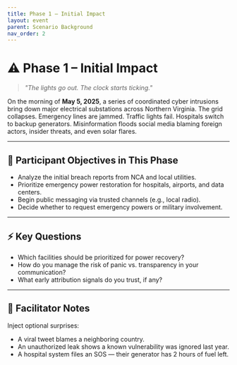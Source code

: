 ```yaml
---
title: Phase 1 – Initial Impact
layout: event
parent: Scenario Background
nav_order: 2
---
```


# ⚠️ Phase 1 – Initial Impact

> _"The lights go out. The clock starts ticking."_

On the morning of **May 5, 2025**, a series of coordinated cyber intrusions bring down major electrical substations across Northern Virginia. The grid collapses. Emergency lines are jammed. Traffic lights fail. Hospitals switch to backup generators. Misinformation floods social media blaming foreign actors, insider threats, and even solar flares.

---

## 🎯 Participant Objectives in This Phase

- Analyze the initial breach reports from NCA and local utilities.
- Prioritize emergency power restoration for hospitals, airports, and data centers.
- Begin public messaging via trusted channels (e.g., local radio).
- Decide whether to request emergency powers or military involvement.

---

## ⚡ Key Questions

- Which facilities should be prioritized for power recovery?
- How do you manage the risk of panic vs. transparency in your communication?
- What early attribution signals do you trust, if any?

---

## 🧠 Facilitator Notes

Inject optional surprises:
- A viral tweet blames a neighboring country.
- An unauthorized leak shows a known vulnerability was ignored last year.
- A hospital system files an SOS — their generator has 2 hours of fuel left.
